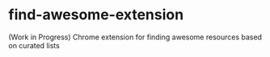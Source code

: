 # find-awesome-extension
(Work in Progress) Chrome extension for finding awesome resources based on curated lists
